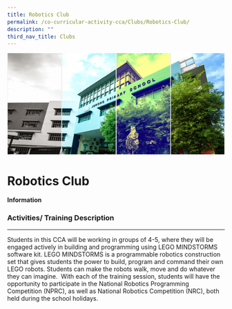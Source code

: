 ```yaml
---
title: Robotics Club
permalink: /co-curricular-activity-cca/Clubs/Robotics-Club/
description: ""
third_nav_title: Clubs
---
```

![](/images/Banner.png)

Robotics Club
=============

<b>Information</b>

### Activities/ Training Description
--------------------------------

Students in this CCA will be working in groups of 4-5, where they will be engaged actively in building and programming using LEGO MINDSTORMS software kit. LEGO MINDSTORMS is a programmable robotics construction set that gives students the power to build, program and command their own LEGO robots. Students can make the robots walk, move and do whatever they can imagine.  With each of the training session, students will have the opportunity to participate in the National Robotics Programming Competition (NPRC), as well as National Robotics Competition (NRC), both held during the school holidays.